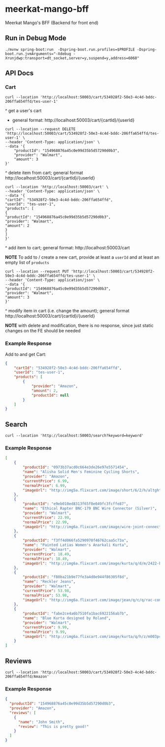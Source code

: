 # meerkat-mango-bff
Meerkat Mango's BFF (Backend for front end)

## Run in Debug Mode
```shell
./mvnw spring-boot:run  -Dspring-boot.run.profiles=$PROFILE -Dspring-boot.run.jvmArguments="-Xdebug -Xrunjdwp:transport=dt_socket,server=y,suspend=y,address=6060"
```

## API Docs

### Cart

```shell
curl --location 'http://localhost:50003/cart/534928f2-50e3-4c4d-bddc-206ffa654ffd/tes-user-1'
```
^ get a user's cart
- general format: http://localhost:50003/cart/{cartId}/{userId}
```shell
curl --location --request DELETE 'http://localhost:50003/cart/534928f2-50e3-4c4d-bddc-206ffa654ffd/tes-user-1' \
--header 'Content-Type: application/json' \
--data '{
    "productId": "154968876a45c0e99d35b5d57290d0b3",
    "provider": "Walmart",
    "amount": 3
}'
``` 
^ delete item from cart; general format http://localhost:50003/cart/{cartId}/{userId}
```shell
curl --location 'http://localhost:50003/cart' \
--header 'Content-Type: application/json' \
--data '{
"cartId": "534928f2-50e3-4c4d-bddc-206ffa654ffd",
"userId": "tes-user-1",
"products": [
{
"productId": "154968876a45c0e99d35b5d57290d0b3",
"provider": "Walmart",
"amount": 2
}
]
}'
```
^ add item to cart; general format: http://localhost:50003/cart 

**NOTE** To add to / create a new cart, provide at least a `userId` and at least an empty list of `products`

```shell
curl --location --request PUT 'http://localhost:50003/cart/534928f2-50e3-4c4d-bddc-206ffa654ffd/tes-user-1' \
--header 'Content-Type: application/json' \
--data '{
"productId": "154968876a45c0e99d35b5d57290d0b3",
"provider": "Walmart",
"amount": 3
}'
```
^ modify item in cart (i.e. change the amount); general format http://localhost:50003/cart/{cartId}/{userId}

**NOTE** with delete and modification, there is no response, since just static changes on the FE should be needed

### Example Response

Add to and get Cart:
```json
{
    "cartId": "534928f2-50e3-4c4d-bddc-206ffa654ffd",
    "userId": "tes-user-1",
    "products": [
        {
            "provider": "Amazon",
            "amount": 2,
            "productId": null
        }
    ]
}
```

## Search
```shell
curl --location 'http://localhost:50003/search?keyword=keyword' 
```

### Example Response
```json
[
    {
        "productId": "0973b37acd0c664e3de26e97e5571454",
        "name": "Alisha Solid Men's Feminine Cycling Shorts",
        "provider": "Amazon",
        "currentPrice": 6.99,
        "normalPrice": 6.99,
        "imageUrl": "http://img5a.flixcart.com/image/short/6/2/h/altght-11-alisha-38-original-imaeh2d5uq9thnyg.jpeg"
    },
    {
        "productId": "e9eb010ed8313f65f0e049fc3fcffe87",
        "name": "Ethical Rapter BNC-179 BNC Wire Connector (Silver)",
        "provider": "Walmart",
        "currentPrice": 22.99,
        "normalPrice": 22.99,
        "imageUrl": "http://img6a.flixcart.com/image/wire-joint-connector/n/r/f/bnc-057-rapter-100-1100x1100-imaehffvdkwk4jzh.jpeg"
    },
    {
        "productId": "f3ff4d066fa5290970f46762caa5c73a",
        "name": "Painted Latias Women's Anarkali Kurta",
        "provider": "Walmart",
        "currentPrice": 18.49,
        "normalPrice": 18.49,
        "imageUrl": "http://img6a.flixcart.com/image/kurta/q/d/m/2422-beige-libas-xxl-original-imaegfjeybmdzcfy.jpeg"
    },
    {
        "productId": "f80ba21b9e77fe3a4d0e944f86305f8d",
        "name": "Reckler Jeans",
        "provider": "Walmart",
        "currentPrice": 53.98,
        "normalPrice": 53.98,
        "imageUrl": "http://img6a.flixcart.com/image/jean/q/c/q/rac-comboof2-8-reckler-32-original-imaecjywwb8afbzy.jpeg"
    },
    {
        "productId": "fabe2ce4a6b7510fa1bac6922156ab7b",
        "name": "Blue Kurta designed by Roland",
        "provider": "Walmart",
        "currentPrice": 9.99,
        "normalPrice": 9.99,
        "imageUrl": "http://img6a.flixcart.com/image/kurta/q/h/z/m003pcotgreflo-masara-xl-original-imaeheqbwjhesjwq.jpeg"
    }
]
```

## Reviews

```shell
curl --location 'http://localhost:50003/cart/534928f2-50e3-4c4d-bddc-206ffa654ffd/Amazon'
```

### Example Response
```json
{
  "productId": "154968876a45c0e99d35b5d57290d0b3",
  "provider": "Amazon",
  "reviews": [
    {
      "name": "John Smith",
      "review": "This is pretty good!"
    }
  ]
}
```